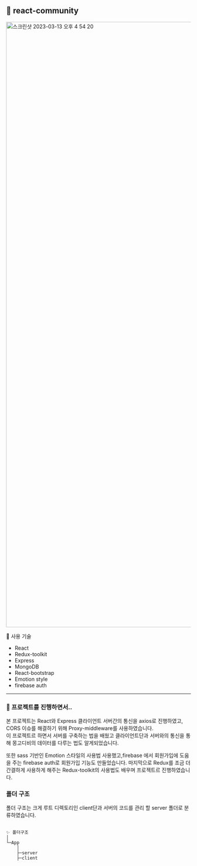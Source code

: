 📄 react-community
--

<img width="1652" alt="스크린샷 2023-03-13 오후 4 54 20" src="https://user-images.githubusercontent.com/76932869/224639789-61469b30-dbec-4f73-8bdc-ed9ac15fcab8.png">

💎 사용 기술
- React
- Redux-toolkit
- Express
- MongoDB
- React-bootstrap
- Emotion style
- firebase auth
----
<h3>🧐 프로젝트를 진행하면서..</h3>

<p>본 프로젝트는 React와 Express 클라이언트 서버간의 통신을 axios로 진행하였고, CORS 이슈를 해결하기 위해 Proxy-middleware를 사용하였습니다. </br>
이 프로젝트르 하면서 서버를 구축하는 법을 배웠고 클라이언트단과 서버와의 통신을 통해 몽고디비의 데이터를 다루는 법도 알게되었습니다.</br>

또한 sass 기반인 Emotion 스타일의 사용법 사용했고,firebase 에서 회원가입에 도움을 주는 firebase auth로 회원가입 기능도 만들었습니다.
마지막으로 Redux를 조금 더 간결하게 사용하게 해주는 Redux-toolkit의 사용법도 배우며 프로젝트르 진행하였습니다.</p>

<h3> 폴더 구조</h3>

폴더 구조는 크게 루트 디렉토리인 client단과 서버의 코드를 관리 할 server 폴더로 분류하였습니다.

<pre><code>
✨ 폴더구조
│
└─App
    │  
    ├─server
    ├─client
</code></pre>

